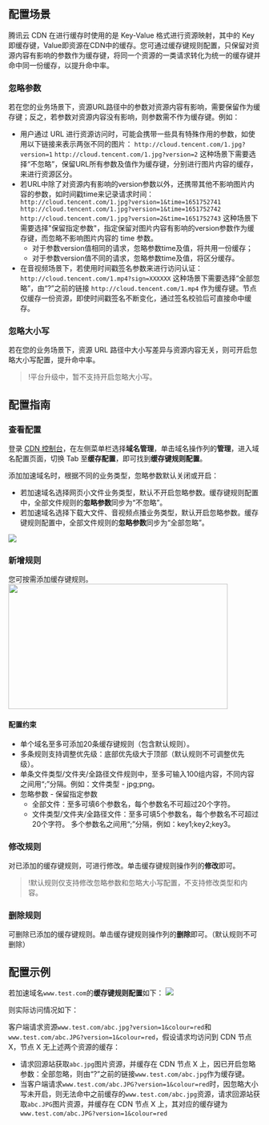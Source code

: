 ## 配置场景

腾讯云 CDN 在进行缓存时使用的是 Key-Value 格式进行资源映射，其中的 Key 即缓存键，Value即资源在CDN中的缓存。您可通过缓存键规则配置，只保留对资源内容有影响的参数作为缓存键，将同一个资源的一类请求转化为统一的缓存键并命中同一份缓存，以提升命中率。

 



### 忽略参数

若在您的业务场景下，资源URL路径中的参数对资源内容有影响，需要保留作为缓存键；反之，若参数对资源内容没有影响，则参数需不作为缓存键。例如：

- 用户通过 URL 进行资源访问时，可能会携带一些具有特殊作用的参数，如使用以下链接来表示两张不同的图片：
	`http://cloud.tencent.com/1.jpg?version=1`
	`http://cloud.tencent.com/1.jpg?version=2`
	这种场景下需要选择“不忽略”，保留URL所有参数及值作为缓存键，分别进行图片内容的缓存，来进行资源区分。
- 若URL中除了对资源内有影响的version参数以外，还携带其他不影响图片内容的参数，如时间戳time来记录请求时间：
	`http://cloud.tencent.com/1.jpg?version=1&time=1651752741`
	`http://cloud.tencent.com/1.jpg?version=1&time=1651752742`
	`http://cloud.tencent.com/1.jpg?version=2&time=1651752743`
	这种场景下需要选择"保留指定参数"，指定保留对图片内容有影响的version参数作为缓存键，而忽略不影响图片内容的 time 参数。
	- 对于参数version值相同的请求，忽略参数time及值，将共用一份缓存；
	- 对于参数version值不同的请求，忽略参数time及值，将区分缓存。
- 在音视频场景下，若使用时间戳签名参数来进行访问认证：
  `http://cloud.tencent.com/1.mp4?sign=XXXXXX`
  这种场景下需要选择“全部忽略”，由“?”之前的链接 `http://cloud.tencent.com/1.mp4` 作为缓存键。节点仅缓存一份资源，即使时间戳签名不断变化，通过签名校验后可直接命中缓存。

### 忽略大小写

若在您的业务场景下，资源 URL 路径中大小写差异与资源内容无关，则可开启忽略大小写配置，提升命中率。

> !平台升级中，暂不支持开启忽略大小写。

## 配置指南

### 查看配置

登录 [CDN 控制台](https://console.cloud.tencent.com/cdn)，在左侧菜单栏选择**域名管理**，单击域名操作列的**管理**，进入域名配置页面，切换 Tab 至**缓存配置**，即可找到**缓存键规则配置**。

添加加速域名时，根据不同的业务类型，忽略参数默认关闭或开启：

- 若加速域名选择网页小文件业务类型，默认不开启忽略参数。缓存键规则配置中，全部文件规则的**忽略参数**同步为“不忽略”。
- 若加速域名选择下载大文件、音视频点播业务类型，默认开启忽略参数。缓存键规则配置中，全部文件规则的**忽略参数**同步为“全部忽略”。

![](https://main.qcloudimg.com/raw/e1152026336baaa1c29b7bf5504d1bcc.png)

### 新增规则

您可按需添加缓存键规则。
<img src="https://main.qcloudimg.com/raw/cce62747de96c902ee19ddb8e06fe375.png" height="250" width="438" />



#### 配置约束

- 单个域名至多可添加20条缓存键规则（包含默认规则）。
- 多条规则支持调整优先级：底部优先级大于顶部（默认规则不可调整优先级）。
- 单条文件类型/文件夹/全路径文件规则中，至多可输入100组内容，不同内容之间用“;”分隔。例如：文件类型 - jpg;png。
- 忽略参数 - 保留指定参数
  - 全部文件：至多可填6个参数名，每个参数名不可超过20个字符。
  - 文件类型/文件夹/全路径文件：至多可填5个参数名，每个参数名不可超过20个字符。
    多个参数名之间用“;”分隔，例如：key1;key2;key3。

### 修改规则

对已添加的缓存键规则，可进行修改。单击缓存键规则操作列的**修改**即可。

> !默认规则仅支持修改忽略参数和忽略大小写配置，不支持修改类型和内容。

### 删除规则

可删除已添加的缓存键规则。单击缓存键规则操作列的**删除**即可。（默认规则不可删除）

## 配置示例

若加速域名`www.test.com`的**缓存键规则配置**如下：
![](https://main.qcloudimg.com/raw/6b8bd7f56665512c25742177a2033463.png)

则实际访问情况如下：

客户端请求资源`www.test.com/abc.jpg?version=1&colour=red`和`www.test.com/abc.JPG?version=1&colour=red`，假设请求均访问到 CDN 节点 X，节点 X 无上述两个资源的缓存：

- 请求回源站获取`abc.jpg`图片资源，并缓存在 CDN 节点 X 上，因已开启忽略参数：全部忽略，则由“?”之前的链接`www.test.com/abc.jpg`作为缓存键。
- 当客户端请求`www.test.com/abc.JPG?version=1&colour=red`时，因忽略大小写未开启，则无法命中之前缓存的`www.test.com/abc.jpg`资源，请求回源站获取`abc.JPG`图片资源，并缓存在 CDN 节点 X 上，其对应的缓存键为`www.test.com/abc.JPG?version=1&colour=red`

